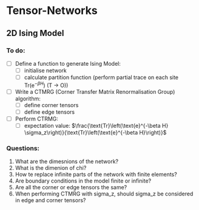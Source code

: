 # Tensor-Networks

## 2D Ising Model

### To do:

- [ ] Define a function to generate Ising Model:
  - [ ] initialise network
  - [ ] calculate partition function (perform partial trace on each site $\text{Tr}\left(\text{e}^{-\beta H}\right)$ (T -> O))
- [ ] Write a CTMRG (Corner Transfer Matrix Renormalisation Group) algorithm:
  - [ ] define corner tensors 
  - [ ] define edge tensors
- [ ] Perform CTRMG:
  - [ ] expectation value: $\frac{\text{Tr}\left(\text{e}^{-\beta H} \sigma_z\right)}{\text{Tr}\left(\text{e}^{-\beta H}\right)}$

### Questions:

1. What are the dimesnions of the network?
2. What is the dimenion of chi?
3. How te replace infinite parts of the network with finite elements?
4. Are boundary conditions in the model finite or infinite?
5. Are all the corner or edge tensors the same?
6. When performing CTMRG with sigma_z, should sigma_z be considered in edge and corner tensors?